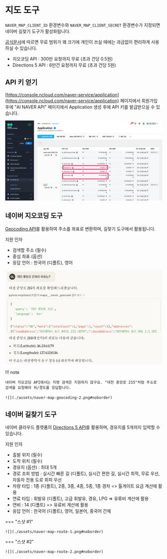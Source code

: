 # 지도 도구

`NAVER_MAP_CLIENT_ID` 환경변수와 `NAVER_MAP_CLIENT_SECRET` 환경변수가 지정되면 네이버 길찾기 도구가 활성화됩니다.

[공식문서](https://www.ncloud.com/product/applicationService/maps?region=KR#pricing)에 따르면
무료 범위가 꽤 크기에 개인이 쓰실 때에는 과금없이 편리하게 사용하실 수 있습니다.

+ 지오코딩 API : 300만 요청까지 무료 (초과 건당 0.5원)
+ Directions 5 API : 6만건 요청까지 무료 (초과 건당 5원) 

## API 키 얻기

[https://console.ncloud.com/naver-service/application](https://console.ncloud.com/naver-service/application) 페이지에서
회원가입 후에 "AI NAVER API" 페이지에서 Application 생성 후에 API 키를 발급받으실 수 있습니다.

![](./assets/ncp-page.png)

## 네이버 지오코딩 도구

[Geocoding API](https://guide.ncloud-docs.com/docs/ko/maps-geocoding-api)를 활용하여 주소를 좌표로 변환하며,
길찾기 도구에서 활용됩니다.

지원 인자

+ 검색할 주소 (필수)
+ 중심 좌표 (옵션)
+ 응답 언어 : 한국어 (디폴트), 영어

![](./assets/naver-map-geocoding-1.png#noborder)

!!! note

    네이버 지오코딩 API에서는 지명 검색은 지원하지 않구요. "대전 중앙로 215"처럼 주소로 검색을 요청해야 위/경도를 응답합니다.

    ![](./assets/naver-map-geocoding-2.png#noborder)

## 네이버 길찾기 도구

네이버 클라우드 플랫폼의 [Directions 5 API](https://api.ncloud-docs.com/docs/ai-naver-mapsdirections-driving)를 활용하며,
경유지를 5개까지 입력할 수 있습니다.

지원 인자

+ 출발 위치 (필수)
+ 도착 위치 (필수)
+ 경유지 (옵션) : 최대 5개
+ 경로 조회 방법 : 실시간 빠른 길 (디폴트), 실시간 편한 길, 실시간 최적, 무료 우선, 자동차 전용 도로 회피 우선
+ 차량 타입 : 1종 (디폴트), 2종, 3종, 4종, 5종, 1종 경차 => 톨게이트 요금 계산에 활용
+ 연료 타입 : 휘발유 (디폴트), 고급 휘발유, 경유, LPG => 유류비 계산에 활용
+ 연비 : 14 (디폴트) => 유료비 계산에 활용
+ 응답 언어 : 한국어 (디폴트), 영어, 일본어, 중국어 간체


=== "스샷 #1"

    ![](./assets/naver-map-route-1.png#noborder)

=== "스샷 #2"

    ![](./assets/naver-map-route-2.png#noborder)
